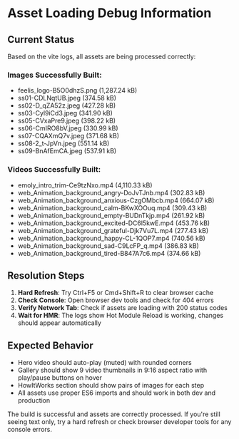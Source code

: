 # Asset Loading Debug Information

## Current Status
Based on the vite logs, all assets are being processed correctly:

### Images Successfully Built:
- feelis_logo-B5O0dhzS.png (1,287.24 kB)
- ss01-CDLNqtUB.jpeg (374.58 kB)  
- ss02-D_qZA52z.jpeg (427.28 kB)
- ss03-Cyl9iCd3.jpeg (341.90 kB)
- ss05-CVxaPre9.jpeg (398.22 kB)
- ss06-CmIRO8bV.jpeg (330.99 kB)
- ss07-CQAXmQ7v.jpeg (371.68 kB)
- ss08-2_t-JpVn.jpeg (551.14 kB)
- ss09-BnAfEmCA.jpeg (537.91 kB)

### Videos Successfully Built:
- emoly_intro_trim-Ce9tzNxo.mp4 (4,110.33 kB)
- web_Animation_background_angry-DoJvTJnb.mp4 (302.83 kB)
- web_Animation_background_anxious-CzgOMbcb.mp4 (664.07 kB)
- web_Animation_background_calm-BKwXOOuq.mp4 (309.43 kB)
- web_Animation_background_empty-BUDnTkjp.mp4 (261.92 kB)
- web_Animation_background_excited-DC6l5kwE.mp4 (453.76 kB)
- web_Animation_background_grateful-Djk7Vu7L.mp4 (277.43 kB)
- web_Animation_background_happy-CL-1QOP7.mp4 (740.56 kB)
- web_Animation_background_sad-C9LcFP_q.mp4 (386.83 kB)
- web_Animation_background_tired-B847A7c6.mp4 (374.66 kB)

## Resolution Steps

1. **Hard Refresh**: Try Ctrl+F5 or Cmd+Shift+R to clear browser cache
2. **Check Console**: Open browser dev tools and check for 404 errors
3. **Verify Network Tab**: Check if assets are loading with 200 status codes
4. **Wait for HMR**: The logs show Hot Module Reload is working, changes should appear automatically

## Expected Behavior
- Hero video should auto-play (muted) with rounded corners
- Gallery should show 9 video thumbnails in 9:16 aspect ratio with play/pause buttons on hover
- HowItWorks section should show pairs of images for each step
- All assets use proper ES6 imports and should work in both dev and production

The build is successful and assets are correctly processed. If you're still seeing text only, try a hard refresh or check browser developer tools for any console errors.